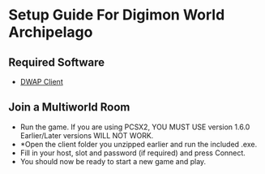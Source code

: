 # Setup Guide For Digimon World Archipelago

## Required Software
* [DWAP Client](https://github.com/ArsonAssassin/DWAP/releases)

## Join a Multiworld Room
* Run the game. If you are using PCSX2, YOU MUST USE version 1.6.0 Earlier/Later versions WILL NOT WORK.
* *Open the client folder you unzipped earlier and run the included .exe.
* Fill in your host, slot and password (if required) and press Connect.
* You should now be ready to start a new game and play.